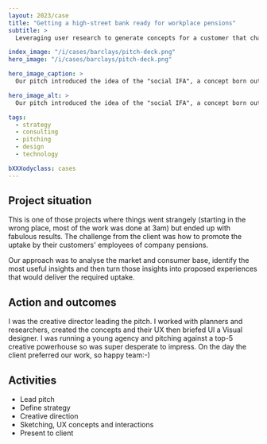```yaml
---
layout: 2023/case
title: "Getting a high-street bank ready for workplace pensions"
subtitle: >
  Leveraging user research to generate concepts for a customer that challenged assumptions and reframed their approach to delivering on an FCA requirement.

index_image: "/i/cases/barclays/pitch-deck.png"
hero_image: "/i/cases/barclays/pitch-deck.png"

hero_image_caption: >
  Our pitch introduced the idea of the "social IFA", a concept born out of the insight that people no longer trusted banks. This solution made use of an advanced Sitecore personalisation solution.

hero_image_alt: >
  Our pitch introduced the idea of the "social IFA", a concept born out of the insight that people no longer trusted banks. This solution made use of an advanced Sitecore personalisation solution.

tags: 
  - strategy
  - consulting
  - pitching
  - design
  - technology

bXXXodyclass: cases
---
```


## Project situation

This is one of those projects where things went strangely (starting in the wrong place, most of the work was done at 3am) but ended up with fabulous results. The challenge from the client was how to promote the uptake by their customers' employees of company pensions. 

Our approach was to analyse the market and consumer base, identify the most useful insights and then turn those insights into proposed experiences that would deliver the required uptake.

## Action and outcomes

I was the creative director leading the pitch. I worked with planners and researchers, created the concepts and their UX then briefed Ul a Visual designer. I was running a young agency and pitching against a top-5 creative powerhouse
so was super desperate to impress. On the day the client preferred our work, so happy team:-)

## Activities

- Lead pitch
- Define strategy
- Creative direction
- Sketching, UX concepts and interactions
- Present to client


